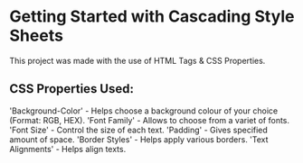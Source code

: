# Getting Started with Cascading Style Sheets

This project was made with the use of HTML Tags & CSS Properties.

## CSS Properties Used:
'Background-Color' - Helps choose a background colour of your choice (Format: RGB, HEX).
'Font Family' - Allows to choose from a variet of fonts.
'Font Size' - Control the size of each text.
'Padding' - Gives specified amount of space.
'Border Styles' - Helps apply various borders.
'Text Alignments' - Helps align texts.
